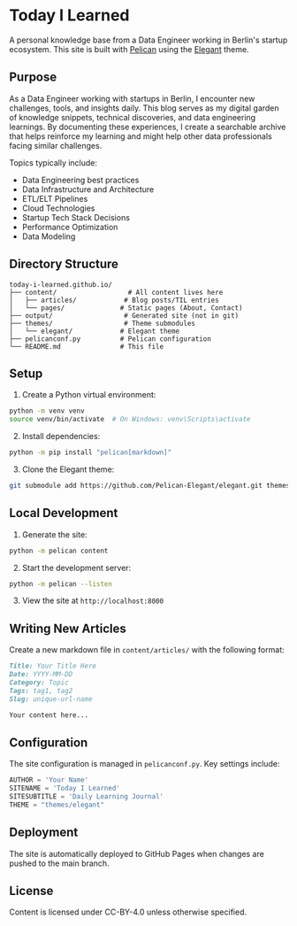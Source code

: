 # Today I Learned

A personal knowledge base from a Data Engineer working in Berlin's startup ecosystem. This site is built with [Pelican](https://getpelican.com/) using the [Elegant](https://elegant.oncrashreboot.com/) theme.

## Purpose

As a Data Engineer working with startups in Berlin, I encounter new challenges, tools, and insights daily. This blog serves as my digital garden of knowledge snippets, technical discoveries, and data engineering learnings. By documenting these experiences, I create a searchable archive that helps reinforce my learning and might help other data professionals facing similar challenges.

Topics typically include:
- Data Engineering best practices
- Data Infrastructure and Architecture
- ETL/ELT Pipelines
- Cloud Technologies
- Startup Tech Stack Decisions
- Performance Optimization
- Data Modeling

## Directory Structure
```
today-i-learned.github.io/
├── content/                  # All content lives here
│   ├── articles/            # Blog posts/TIL entries
│   └── pages/              # Static pages (About, Contact)
├── output/                  # Generated site (not in git)
├── themes/                  # Theme submodules
│   └── elegant/            # Elegant theme
├── pelicanconf.py          # Pelican configuration
└── README.md               # This file
```

## Setup

1. Create a Python virtual environment:
```bash
python -m venv venv
source venv/bin/activate  # On Windows: venv\Scripts\activate
```

2. Install dependencies:
```bash
python -m pip install "pelican[markdown]"
```

3. Clone the Elegant theme:
```bash
git submodule add https://github.com/Pelican-Elegant/elegant.git themes/elegant
```

## Local Development

1. Generate the site:
```bash
python -m pelican content
```

2. Start the development server:
```bash
python -m pelican --listen
```

3. View the site at `http://localhost:8000`

## Writing New Articles

Create a new markdown file in `content/articles/` with the following format:

```markdown
Title: Your Title Here
Date: YYYY-MM-DD
Category: Topic
Tags: tag1, tag2
Slug: unique-url-name

Your content here...
```

## Configuration

The site configuration is managed in `pelicanconf.py`. Key settings include:

```python
AUTHOR = 'Your Name'
SITENAME = 'Today I Learned'
SITESUBTITLE = 'Daily Learning Journal'
THEME = "themes/elegant"
```

## Deployment

The site is automatically deployed to GitHub Pages when changes are pushed to the main branch.

## License

Content is licensed under CC-BY-4.0 unless otherwise specified.
